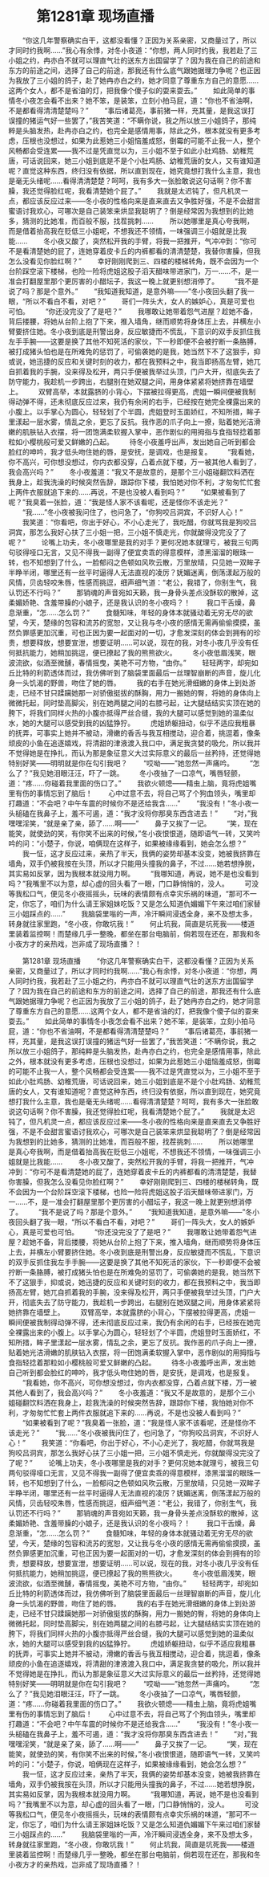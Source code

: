 # 　　第1281章 现场直播
　　“你这几年警察确实白干，这都没看懂？正因为关系亲密，又商量过了，所以才同时约我啊……”我心有余悸，对冬小夜道：“你想，两人同时约我，我若赴了三小姐之约，冉亦白不就可以理直气壮的送东方出国留学了？因为我在自己的前途和东方的前途之间，选择了自己的前途，那我还有什么底气跟她据理力争呢？也正因为我放了三小姐的鸽子，赴了她冉亦白之约，她才同意了尊重东方自己的意愿……这两个女人，都不是省油的灯，把我像个傻子似的耍来耍去。”
　　如此简单的事情冬小夜怎会看不出来？她不笨，是装笨，立刻小拍马屁，道：“你也不省油啊，不是都看得清清楚楚吗？”
　　“事后诸葛亮，事前猪一样，充其量，是我这误打误撞的猪运气好一些罢了，”我苦笑道：“不瞒你说，我之所以放三小姐鸽子，那纯粹是头脑发热，赴冉亦白之约，也完全是感情用事，除此之外，根本就没有更多考虑，压根也没想过，如果为此惹她三小姐恼羞成怒，倒霉的可能不止我一人，整个风畅都会受连累——我不过是凭直觉以为，三小姐不至于如此小肚鸡肠、幼稚荒唐，可话说回来，她三小姐到底是不是个小肚鸡肠、幼稚荒唐的女人，又有谁知道呢？直觉这种东西，终归没有依据，所以直到现在，她究竟想打我什么主意，我也是毫无头绪呢……看得清清楚楚？呵呵，我有多大一张脸敢说这句话啊？你不害臊，我还觉得脸红呢，我看清楚她个屁了。”
　　我就是太迟钝了，但凡机灵一点，都应该反应过来——冬小夜的性格向来是直来直去又争胜好强，不是不会甜言蜜语讨我欢心，可哪次是自己装笨来烘显我聪明了？倒是经常因为我想到的比她多，猜测的比她准，而百般不服，找茬挑刺……
　　所以她哪里是真心夸我啊，而是借着抬高我在贬低三小姐呢，不想我还不领情，一味强调三小姐就是比我能……
　　冬小夜又酸了，突然松开我的手臂，将我一把推开，气冲冲到：“你可不是看清楚她的屁了，连她穿着皮卡丘的内裤都看的清清楚楚，我替你害臊，但我怎么没看见你脸红啊？”
　　幸好刚刚爬到三、四楼的楼梯转角，既不会因为一个台阶踩空滚下楼梯，也险一险将虎姐这股子滔天醋味带进家门，万一……不，是一准会打翻屋里那个更厉害的小醋坛子，我这一晚上就更别想消停了。
　　“我不是说了吗？那是个意外。”
　　“我知道我知道，是意外嘛——”冬小夜回头翻了我一眼，“所以不看白不看，对吧？”
　　哥们一阵头大，女人的嫉妒心，真是可爱也可怕。
　　“你还没完没了了是吧？”
　　我哪敢让她带着怨气进屋？趁她不备，背后搂腰，将她从台阶上抱了下来，推入墙角，继而顺势将身体压上去，并横左小臂要挤住她。冬小夜到底是刑警出身，反应敏捷而不慌乱，下意识的双手反抓住我左手手腕——这要是换了其他不知死活的家伙，下一秒即便不会被拧断一条胳膊，被打成猪头怕也是在所难免的惩罚了，可偷袭她的是我，她当然下不了这狠手，抑或说，她迅捷的反应和关键时刻的收力，都在我预料之中，我当即扬高左臂，她兀自抓着我的手腕，没来得及松开，两只手便被我举过头顶，门户大开，彻底失去了防守能力，我趁机一步跨出，右腿别在她双腿之间，用身体紧紧将她挤靠在墙壁上。
　　双臂高举，本就露脐的小背心，下摆被拉得更高，虎姐一瞬间便被我制得动弹不得，还未彻底反应过来，我仍有余闲的右手，已经按在她完全裸露出来的小腹上。以手掌心为圆心，轻轻划了个半圆，虎姐登时玉面娇红，不知所措，眸子里漾起一层水雾，情乱之余，更忘了反抗。我作恶的爪子向上一撩，贴着她光洁滑嫩的肌肤钻入衣摆，将一团饱满柔软握入掌中，恶作剧似的用拇指与食指轻捻着那粒如小樱桃般可爱又鲜嫩的凸起。
　　待冬小夜羞呼出声，发出她自己听到都会脸红的呻吟，我才低头吻住她的唇，是安抚，是调戏，也是报复。
　　“我看她，你不高兴，可你想没想过，你内衣都没穿，凸着点就下楼，万一被其他人看到了，我会高兴吗？”
　　冬小夜羞道：“我又不是故意的，是那个三小姐碰翻饮料洒在我身上，趁我洗澡的时候突然告辞，跟踪你下楼，我怕她对你不利，才匆匆忙忙套上两件衣服就追下来的……再说，不是也没被人看到吗？”
　　“如果被看到了呢？”我臭着一张脸，道：“我是怪人家不该看呢，还是怪你不该走光？”
　　“我……”冬小夜被我问住了，也问急了，“你狗咬吕洞宾，不识好人心！”
　　我笑道：“你看吧，你出于好心，不小心走光了，我吃醋，你就骂我是狗咬吕洞宾，那怎么我好心扶了三小姐一把，三小姐不慎走光，你就酸得没完没了了呢？”
　　论嘴上功夫，冬小夜哪里是我的对手？更何况她本就理亏，被我三句两句驳得哑口无言，又见不得我一副得了便宜卖乖的得意模样，漆黑溜溜的眼珠一转，也不知想到了什么，一脸郁闷之色顿如风吹云散，万里放晴，只见她一双眸子半睁半闭，哪里还有一丝平时逼得人无法直视的凌厉？妩媚迷离，倒荡漾起万般的风情，贝齿轻咬朱唇，性感而挑逗，细声细气道：“老公，我错了，你别生气，我认罚还不行吗？”
　　那销魂的声音宛如天籁，我一身骨头差点没酥软的散掉，这柔媚娇艳、含羞带臊的小娘子，还是我认识的冬小夜吗？！
　　我口干舌燥，鼻息渐重，“怎……怎么罚？”
　　食髓知味，年轻的身体本就骚动着无穷无尽的欲望，今天，楚缘的包容和流苏的宽恕，又让我与冬小夜的感情无需再偷偷摸摸，虽然负罪感更加沉重，可也正因为要一起面对的一切，才愈发深刻的体会到拥有的珍贵，想要释放，想要宣泄，想要证明……可以说，现在的我，对冬小夜几乎没有任何抵抗能力，她稍加挑逗，便已撩起了我的熊熊欲火。
　　冬小夜低眉浅笑，眼波流欲，似酒至微醺，春情摇曳，美艳不可方物，“由你。”
　　轻轻两字，却宛如丘比特的利箭透体而过，我仿佛听到了脑袋里面最后一丝理智崩断的声音，旋儿化身一头饥渴的野兽，吻住了她的唇。
　　我的右手在她光滑细嫩的身体上到处游走，已经不甘只蹂躏她那一对骄傲挺拔的酥胸，用力一搬她的臀，将她的身体向上微微托起，同时垫高脚尖，别在她两腿之间的右膝弓起，让大腿结结实实顶在她的胯下，将我们同样火热的小腹亦抵得严丝合缝，我的大腿可以感觉到她的温柔似水，她的大腿可以感受到我的凶猛狰狞。
　　虎姐娇躯扭动，似乎不适应我粗暴的抚弄，可事实上她并不被动，滑嫩的香舌与我互相搅动，迎合着，挑逗着，像条顽皮的小鱼在追逐嬉戏，将清甜的津液渡入我口中，满足我贪婪的吸允，所以我并不觉得她是在挣扎，而认为那是象征意义大过实际意义的最后一丝矜持，还觉得她特别好笑——明明就是你在勾引我吧？
　　“哎呦——”她忽然一声痛吟。
　　“怎么了？”我见她泪眼汪汪，吓了一跳。
　　冬小夜抽了一口凉气，嘴唇轻颤，道：“疼……你碰着我里面的伤口了。”
　　我欲火顿熄——精虫上脑，竟将虎姐嘴里有伤的事情忘到了脑后！
　　心中过意不去，将自己骂了个狗血领头，嘴里却打趣道：“不会吧？中午车震的时候你不是还给我含……”
　　“我没有！”冬小夜一头槌磕在我鼻子上，羞不可遏，道：“我才没将你那臭东西含进去！”
　　“对，”我嘿嘿淫笑，“就是亲了亲，舔了……啊——”
　　鼻子又挨了一记。
　　“笑，现在能笑，就使劲的笑，有你笑不出来的时候，”冬小夜恨恨道，随即语气一转，又笑吟吟的问：“小楚子，你说，咱俩现在这样子，如果被缘缘看到，她会怎么想？”
　　我一怔，这才反应过来，亲热了半天，我俩的姿势却基本没变，她被我挤靠在墙角，双手仍被我按在头顶，所以才只能用头撞我的鼻子，不过……她若想挣脱，其实易如反掌，因为我根本就没用力啊。
　　“我哪知道，再说，她不是也没看到吗？”我嘴里不以为意，却心虚的回头看了一眼，门口静悄悄的，没人。
　　可没等我松口气，便见冬小夜摇摇头，玩味的表情颇有点幸灾乐祸的味道，“那可不一定，你忘了，咱们为什么请王家姐妹吃饭？又是怎么知道仇媚媚下午来过咱们家替三小姐踩点的……”
　　我脑袋里嗡的一声，冷汗瞬间浸透全身，来不及想太多，转身就往家里跑，“冬小夜，你敢坑我！”
　　何止坑我，简直是坑死我——楼道里装着监控啊！而楚缘几乎一整晚，都坐在那台电脑前，倘若现在还在，那我和冬小夜方才的亲热戏，岂非成了现场直播？！

　　第1281章 现场直播
　　“你这几年警察确实白干，这都没看懂？正因为关系亲密，又商量过了，所以才同时约我啊……”我心有余悸，对冬小夜道：“你想，两人同时约我，我若赴了三小姐之约，冉亦白不就可以理直气壮的送东方出国留学了？因为我在自己的前途和东方的前途之间，选择了自己的前途，那我还有什么底气跟她据理力争呢？也正因为我放了三小姐的鸽子，赴了她冉亦白之约，她才同意了尊重东方自己的意愿……这两个女人，都不是省油的灯，把我像个傻子似的耍来耍去。”
　　如此简单的事情冬小夜怎会看不出来？她不笨，是装笨，立刻小拍马屁，道：“你也不省油啊，不是都看得清清楚楚吗？”
　　“事后诸葛亮，事前猪一样，充其量，是我这误打误撞的猪运气好一些罢了，”我苦笑道：“不瞒你说，我之所以放三小姐鸽子，那纯粹是头脑发热，赴冉亦白之约，也完全是感情用事，除此之外，根本就没有更多考虑，压根也没想过，如果为此惹她三小姐恼羞成怒，倒霉的可能不止我一人，整个风畅都会受连累——我不过是凭直觉以为，三小姐不至于如此小肚鸡肠、幼稚荒唐，可话说回来，她三小姐到底是不是个小肚鸡肠、幼稚荒唐的女人，又有谁知道呢？直觉这种东西，终归没有依据，所以直到现在，她究竟想打我什么主意，我也是毫无头绪呢……看得清清楚楚？呵呵，我有多大一张脸敢说这句话啊？你不害臊，我还觉得脸红呢，我看清楚她个屁了。”
　　我就是太迟钝了，但凡机灵一点，都应该反应过来——冬小夜的性格向来是直来直去又争胜好强，不是不会甜言蜜语讨我欢心，可哪次是自己装笨来烘显我聪明了？倒是经常因为我想到的比她多，猜测的比她准，而百般不服，找茬挑刺……
　　所以她哪里是真心夸我啊，而是借着抬高我在贬低三小姐呢，不想我还不领情，一味强调三小姐就是比我能……
　　冬小夜又酸了，突然松开我的手臂，将我一把推开，气冲冲到：“你可不是看清楚她的屁了，连她穿着皮卡丘的内裤都看的清清楚楚，我替你害臊，但我怎么没看见你脸红啊？”
　　幸好刚刚爬到三、四楼的楼梯转角，既不会因为一个台阶踩空滚下楼梯，也险一险将虎姐这股子滔天醋味带进家门，万一……不，是一准会打翻屋里那个更厉害的小醋坛子，我这一晚上就更别想消停了。
　　“我不是说了吗？那是个意外。”
　　“我知道我知道，是意外嘛——”冬小夜回头翻了我一眼，“所以不看白不看，对吧？”
　　哥们一阵头大，女人的嫉妒心，真是可爱也可怕。
　　“你还没完没了了是吧？”
　　我哪敢让她带着怨气进屋？趁她不备，背后搂腰，将她从台阶上抱了下来，推入墙角，继而顺势将身体压上去，并横左小臂要挤住她。冬小夜到底是刑警出身，反应敏捷而不慌乱，下意识的双手反抓住我左手手腕——这要是换了其他不知死活的家伙，下一秒即便不会被拧断一条胳膊，被打成猪头怕也是在所难免的惩罚了，可偷袭她的是我，她当然下不了这狠手，抑或说，她迅捷的反应和关键时刻的收力，都在我预料之中，我当即扬高左臂，她兀自抓着我的手腕，没来得及松开，两只手便被我举过头顶，门户大开，彻底失去了防守能力，我趁机一步跨出，右腿别在她双腿之间，用身体紧紧将她挤靠在墙壁上。
　　双臂高举，本就露脐的小背心，下摆被拉得更高，虎姐一瞬间便被我制得动弹不得，还未彻底反应过来，我仍有余闲的右手，已经按在她完全裸露出来的小腹上。以手掌心为圆心，轻轻划了个半圆，虎姐登时玉面娇红，不知所措，眸子里漾起一层水雾，情乱之余，更忘了反抗。我作恶的爪子向上一撩，贴着她光洁滑嫩的肌肤钻入衣摆，将一团饱满柔软握入掌中，恶作剧似的用拇指与食指轻捻着那粒如小樱桃般可爱又鲜嫩的凸起。
　　待冬小夜羞呼出声，发出她自己听到都会脸红的呻吟，我才低头吻住她的唇，是安抚，是调戏，也是报复。
　　“我看她，你不高兴，可你想没想过，你内衣都没穿，凸着点就下楼，万一被其他人看到了，我会高兴吗？”
　　冬小夜羞道：“我又不是故意的，是那个三小姐碰翻饮料洒在我身上，趁我洗澡的时候突然告辞，跟踪你下楼，我怕她对你不利，才匆匆忙忙套上两件衣服就追下来的……再说，不是也没被人看到吗？”
　　“如果被看到了呢？”我臭着一张脸，道：“我是怪人家不该看呢，还是怪你不该走光？”
　　“我……”冬小夜被我问住了，也问急了，“你狗咬吕洞宾，不识好人心！”
　　我笑道：“你看吧，你出于好心，不小心走光了，我吃醋，你就骂我是狗咬吕洞宾，那怎么我好心扶了三小姐一把，三小姐不慎走光，你就酸得没完没了了呢？”
　　论嘴上功夫，冬小夜哪里是我的对手？更何况她本就理亏，被我三句两句驳得哑口无言，又见不得我一副得了便宜卖乖的得意模样，漆黑溜溜的眼珠一转，也不知想到了什么，一脸郁闷之色顿如风吹云散，万里放晴，只见她一双眸子半睁半闭，哪里还有一丝平时逼得人无法直视的凌厉？妩媚迷离，倒荡漾起万般的风情，贝齿轻咬朱唇，性感而挑逗，细声细气道：“老公，我错了，你别生气，我认罚还不行吗？”
　　那销魂的声音宛如天籁，我一身骨头差点没酥软的散掉，这柔媚娇艳、含羞带臊的小娘子，还是我认识的冬小夜吗？！
　　我口干舌燥，鼻息渐重，“怎……怎么罚？”
　　食髓知味，年轻的身体本就骚动着无穷无尽的欲望，今天，楚缘的包容和流苏的宽恕，又让我与冬小夜的感情无需再偷偷摸摸，虽然负罪感更加沉重，可也正因为要一起面对的一切，才愈发深刻的体会到拥有的珍贵，想要释放，想要宣泄，想要证明……可以说，现在的我，对冬小夜几乎没有任何抵抗能力，她稍加挑逗，便已撩起了我的熊熊欲火。
　　冬小夜低眉浅笑，眼波流欲，似酒至微醺，春情摇曳，美艳不可方物，“由你。”
　　轻轻两字，却宛如丘比特的利箭透体而过，我仿佛听到了脑袋里面最后一丝理智崩断的声音，旋儿化身一头饥渴的野兽，吻住了她的唇。
　　我的右手在她光滑细嫩的身体上到处游走，已经不甘只蹂躏她那一对骄傲挺拔的酥胸，用力一搬她的臀，将她的身体向上微微托起，同时垫高脚尖，别在她两腿之间的右膝弓起，让大腿结结实实顶在她的胯下，将我们同样火热的小腹亦抵得严丝合缝，我的大腿可以感觉到她的温柔似水，她的大腿可以感受到我的凶猛狰狞。
　　虎姐娇躯扭动，似乎不适应我粗暴的抚弄，可事实上她并不被动，滑嫩的香舌与我互相搅动，迎合着，挑逗着，像条顽皮的小鱼在追逐嬉戏，将清甜的津液渡入我口中，满足我贪婪的吸允，所以我并不觉得她是在挣扎，而认为那是象征意义大过实际意义的最后一丝矜持，还觉得她特别好笑——明明就是你在勾引我吧？
　　“哎呦——”她忽然一声痛吟。
　　“怎么了？”我见她泪眼汪汪，吓了一跳。
　　冬小夜抽了一口凉气，嘴唇轻颤，道：“疼……你碰着我里面的伤口了。”
　　我欲火顿熄——精虫上脑，竟将虎姐嘴里有伤的事情忘到了脑后！
　　心中过意不去，将自己骂了个狗血领头，嘴里却打趣道：“不会吧？中午车震的时候你不是还给我含……”
　　“我没有！”冬小夜一头槌磕在我鼻子上，羞不可遏，道：“我才没将你那臭东西含进去！”
　　“对，”我嘿嘿淫笑，“就是亲了亲，舔了……啊——”
　　鼻子又挨了一记。
　　“笑，现在能笑，就使劲的笑，有你笑不出来的时候，”冬小夜恨恨道，随即语气一转，又笑吟吟的问：“小楚子，你说，咱俩现在这样子，如果被缘缘看到，她会怎么想？”
　　我一怔，这才反应过来，亲热了半天，我俩的姿势却基本没变，她被我挤靠在墙角，双手仍被我按在头顶，所以才只能用头撞我的鼻子，不过……她若想挣脱，其实易如反掌，因为我根本就没用力啊。
　　“我哪知道，再说，她不是也没看到吗？”我嘴里不以为意，却心虚的回头看了一眼，门口静悄悄的，没人。
　　可没等我松口气，便见冬小夜摇摇头，玩味的表情颇有点幸灾乐祸的味道，“那可不一定，你忘了，咱们为什么请王家姐妹吃饭？又是怎么知道仇媚媚下午来过咱们家替三小姐踩点的……”
　　我脑袋里嗡的一声，冷汗瞬间浸透全身，来不及想太多，转身就往家里跑，“冬小夜，你敢坑我！”
　　何止坑我，简直是坑死我——楼道里装着监控啊！而楚缘几乎一整晚，都坐在那台电脑前，倘若现在还在，那我和冬小夜方才的亲热戏，岂非成了现场直播？！
